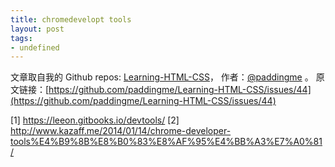 ```yaml
---
title: chromedevelopt tools
layout: post
tags:
- undefined
---
```



 文章取自我的 Github  repos: [Learning-HTML-CSS](https://github.com/paddingme/Learning-HTML-CSS)， 作者：[@paddingme](http://padding.me/about.html) 。
  原文链接：[https://github.com/paddingme/Learning-HTML-CSS/issues/44](https://github.com/paddingme/Learning-HTML-CSS/issues/44)

 [1] https://leeon.gitbooks.io/devtools/
 [2] http://www.kazaff.me/2014/01/14/chrome-developer-tools%E4%B9%8B%E8%B0%83%E8%AF%95%E4%BB%A3%E7%A0%81/